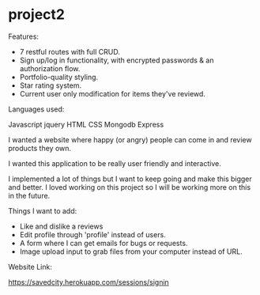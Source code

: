 # project2

Features:

- 7 restful routes with full CRUD.
- Sign up/log in functionality, with encrypted passwords & an authorization flow.
- Portfolio-quality styling.
- Star rating system.
- Current user only modification for items they've reviewd.

Languages used:

Javascript
jquery
HTML
CSS
Mongodb
Express

I wanted a website where happy (or angry) people can come in and review products they own.

I wanted this application to be really user friendly and interactive.

I implemented a lot of things but I want to keep going and make this bigger and better. I loved working on this project so I will be working more on this in the future.

Things I want to add:

- Like and dislike a reviews
- Edit profile through 'profile' instead of users.
- A form where I can get emails for bugs or requests.
- Image upload input to grab files from your computer instead of URL.

Website Link:

https://savedcity.herokuapp.com/sessions/signin
